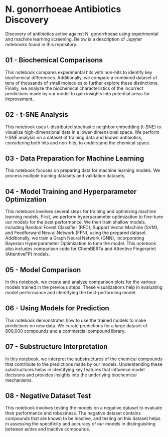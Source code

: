 # N. gonorrhoeae Antibiotics Discovery
Discovery of antibiotics active against N. gonorrhoeae using experimental and machine learning screening. Below is a description of Jupyter notebooks found in this repository.

## 01 - Biochemical Comparisons
This notebook compares experimental hits with non-hits to identify key biochemical differences. Additionally, we compare a combined dataset of tens of thousands of small molecules to further explore these distinctions. Finally, we analyze the biochemical characteristics of the incorrect predictions made by our model to gain insights into potential areas for improvement.

## 02 - t-SNE Analysis
This notebook uses t-distributed stochastic neighbor embedding (t-SNE) to visualize high-dimensional data in a lower-dimensional space. We perform t-SNE analysis on a dataset of training data and known antibiotics, considering both hits and non-hits, to understand the chemical space.

## 03 - Data Preparation for Machine Learning
This notebook focuses on preparing data for machine learning models. We process multiple training datasets and validation datasets.

## 04 - Model Training and Hyperparameter Optimization
This notebook involves several steps for training and optimizing machine learning models. First, we perform hyperparameter optimization to fine-tune our models for the best performance. We then train shallow models, including Random Forest Classifier (RFC), Support Vector Machine (SVM), and Feedforward Neural Network (FFN), using the prepared dataset. Additionally, we train a Graph Neural Network (GNN), incorporating Bayesian Hyperparameter Optimization to tune the model. This notebook also includes comparison code for ChemBERTa and Attentive Fingerprint (AttentiveFP) models.

## 05 - Model Comparison
In this notebook, we create and analyze comparison plots for the various models trained in the previous steps. These visualizations help in evaluating model performance and identifying the best-performing model.

## 06 - Using Models for Prediction
This notebook demonstrates how to use the trained models to make predictions on new data. We curate predictions for a large dataset of 800,000 compounds and a commercial compound library.

## 07 - Substructure Interpretation
In this notebook, we interpret the substructures of the chemical compounds that contribute to the predictions made by our models. Understanding these substructures helps in identifying key features that influence model decisions and provides insights into the underlying biochemical mechanisms.

## 08 - Negative Dataset Test
This notebook involves testing the models on a negative dataset to evaluate their performance and robustness. The negative dataset contains compounds that are known to be inactive, and testing on this dataset helps in assessing the specificity and accuracy of our models in distinguishing between active and inactive compounds.
